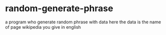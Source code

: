 # random-generate-phrase
a program who generate random phrase with data
here the data is the name of page wikipedia you give in english
